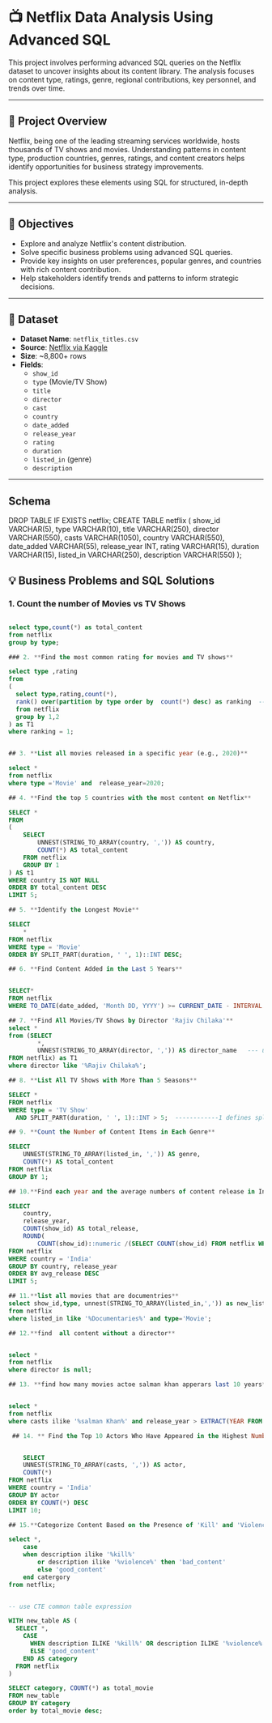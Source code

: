 

  # 📺 Netflix Data Analysis Using Advanced SQL

This project involves performing advanced SQL queries on the Netflix dataset to uncover insights about its content library. The analysis focuses on content type, ratings, genre, regional contributions, key personnel, and trends over time.

---

## 📌 Project Overview

Netflix, being one of the leading streaming services worldwide, hosts thousands of TV shows and movies.
Understanding patterns in content type, production countries, genres, ratings, and content creators helps identify opportunities for business strategy improvements.

This project explores these elements using SQL for structured, in-depth analysis.

---

## 🎯 Objectives

- Explore and analyze Netflix's content distribution.
- Solve specific business problems using advanced SQL queries.
- Provide key insights on user preferences, popular genres, and countries with rich content contribution.
- Help stakeholders identify trends and patterns to inform strategic decisions.

---

## 📁 Dataset

- **Dataset Name**: `netflix_titles.csv`
- **Source**: [Netflix via Kaggle](https://www.kaggle.com/shivamb/netflix-shows)
- **Size**: ~8,800+ rows
- **Fields**:
  - `show_id`
  - `type` (Movie/TV Show)
  - `title`
  - `director`
  - `cast`
  - `country`
  - `date_added`
  - `release_year`
  - `rating`
  - `duration`
  - `listed_in` (genre)
  - `description`

---

## Schema

DROP TABLE IF EXISTS netflix;
CREATE TABLE netflix
(
    show_id      VARCHAR(5),
    type         VARCHAR(10),
    title        VARCHAR(250),
    director     VARCHAR(550),
    casts        VARCHAR(1050),
    country      VARCHAR(550),
    date_added   VARCHAR(55),
    release_year INT,
    rating       VARCHAR(15),
    duration     VARCHAR(15),
    listed_in    VARCHAR(250),
    description  VARCHAR(550)
);

## 💡 Business Problems and SQL Solutions

### 1. **Count the number of Movies vs TV Shows**
```sql

select type,count(*) as total_content
from netflix
group by type;

### 2. **Find the most common rating for movies and TV shows**

select type ,rating
from 
(
  select type,rating,count(*),
  rank() over(partition by type order by  count(*) desc) as ranking  -- rank function
  from netflix
  group by 1,2
) as T1
where ranking = 1;


## 3. **List all movies released in a specific year (e.g., 2020)**

select * 
from netflix
where type ='Movie' and  release_year=2020;

## 4. **Find the top 5 countries with the most content on Netflix**

SELECT * 
FROM
(
    SELECT 
        UNNEST(STRING_TO_ARRAY(country, ',')) AS country,
        COUNT(*) AS total_content
    FROM netflix
    GROUP BY 1
) AS t1
WHERE country IS NOT NULL
ORDER BY total_content DESC
LIMIT 5;

## 5. **Identify the Longest Movie**

SELECT 
    *
FROM netflix
WHERE type = 'Movie'
ORDER BY SPLIT_PART(duration, ' ', 1)::INT DESC;

## 6. **Find Content Added in the Last 5 Years**


SELECT*
FROM netflix
WHERE TO_DATE(date_added, 'Month DD, YYYY') >= CURRENT_DATE - INTERVAL '5 years'  --converting string date into actual date formate then subtracting it with 5 years

## 7. **Find All Movies/TV Shows by Director 'Rajiv Chilaka'**
select *
from (SELECT 
        *,
        UNNEST(STRING_TO_ARRAY(director, ',')) AS director_name   --- unnest used to seprate string to array formate if the reocrds holds delimiter
FROM netflix) as T1
where director like '%Rajiv Chilaka%';

## 8. **List All TV Shows with More Than 5 Seasons**

SELECT *
FROM netflix
WHERE type = 'TV Show'
  AND SPLIT_PART(duration, ' ', 1)::INT > 5;  ------------1 defines splitted genre(unnest(STRING_TO_ARRAY(listed_in,',')))

## 9. **Count the Number of Content Items in Each Genre**

SELECT 
    UNNEST(STRING_TO_ARRAY(listed_in, ',')) AS genre,
    COUNT(*) AS total_content
FROM netflix
GROUP BY 1;

## 10.**Find each year and the average numbers of content release in India on netflix.return top 5 years with average content relase**

SELECT 
    country,
    release_year,
    COUNT(show_id) AS total_release,
    ROUND(
        COUNT(show_id)::numeric /(SELECT COUNT(show_id) FROM netflix WHERE country = 'India')::numeric * 100, 2) AS avg_release
FROM netflix
WHERE country = 'India'
GROUP BY country, release_year
ORDER BY avg_release DESC
LIMIT 5;

## 11.**list all movies that are documentries**
select show_id,type, unnest(STRING_TO_ARRAY(listed_in,',')) as new_list
from netflix
where listed_in like '%Documentaries%' and type='Movie';

## 12.**find  all content without a director**


select * 
from netflix
where director is null;

## 13. **find how many movies actoe salman khan apperars last 10 years**


select *
from netflix
where casts ilike '%salman Khan%' and release_year > EXTRACT(YEAR FROM CURRENT_DATE) - 10;

 ## 14. ** Find the Top 10 Actors Who Have Appeared in the Highest Number of Movies Produced in India**


	SELECT 
    UNNEST(STRING_TO_ARRAY(casts, ',')) AS actor,
    COUNT(*)
FROM netflix
WHERE country = 'India'
GROUP BY actor
ORDER BY COUNT(*) DESC
LIMIT 10;

## 15.**Categorize Content Based on the Presence of 'Kill' and 'Violence' Keywords**

select *,
	case 
	when description ilike '%kill%'
		or description ilike '%violence%' then 'bad_content' 
		else 'good_content'
	end catergory
from netflix;


-- use CTE common table expression

WITH new_table AS (
  SELECT *,
    CASE 
      WHEN description ILIKE '%kill%' OR description ILIKE '%violence%' THEN 'bad_content' 
      ELSE 'good_content'
    END AS category
  FROM netflix
)

SELECT category, COUNT(*) as total_movie
FROM new_table
GROUP BY category
order by total_movie desc;

